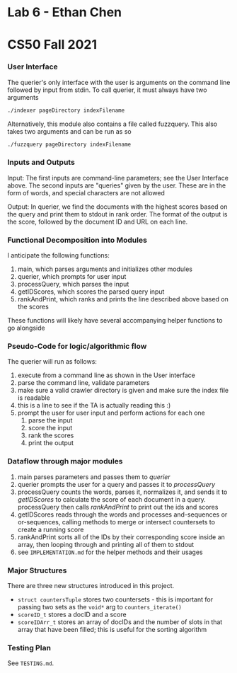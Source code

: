 # Lab 6 - Ethan Chen
# CS50 Fall 2021

### User Interface

The querier's only interface with the user is arguments on the command line followed by input from stdin. To call querier, it must always have two arguments

```bash
./indexer pageDirectory indexFilename
```

Alternatively, this module also contains a file called fuzzquery. This also takes two arguments and can be run as so

```bash
./fuzzquery pageDirectory indexFilename
```

### Inputs and Outputs

Input: The first inputs are command-line parameters; see the User Interface above. The second inputs are "queries" given by the user. These are in the form of words, and special characters are not allowed

Output: In querier, we find the documents with the highest scores based on the query and print them to stdout in rank order. The format of the output is the score, followed by the document ID and URL on each line.

### Functional Decomposition into Modules

I anticipate the following functions:

1. main, which parses arguments and initializes other modules
2. querier, which prompts for user input
3. processQuery, which parses the input
4. getIDScores, which scores the parsed query input
5. rankAndPrint, which ranks and prints the line described above based on the scores

These functions will likely have several accompanying helper functions to go alongside

### Pseudo-Code for logic/algorithmic flow

The querier will run as follows:

1. execute from a command line as shown in the User interface
2. parse the command line, validate parameters
3. make sure a valid crawler directory is given and make sure the index file is readable
4. this is a line to see if the TA is actually reading this :)
5. prompt the user for user input and perform actions for each one
    1. parse the input
    2. score the input
    3. rank the scores
    3. print the output


### Dataflow through major modules

1. main parses parameters and passes them to _querier_
2. querier prompts the user for a query and passes it to _processQuery_
3. processQuery counts the words, parses it, normalizes it, and sends it to _getIDScores_ to calculate the score of each document in a query. processQuery then calls _rankAndPrint_ to print out the ids and scores
4. getIDScores reads through the words and processes and-sequences or or-sequences, calling methods to merge or intersect countersets to create a running score
5. rankAndPrint sorts all of the IDs by their corresponding score inside an array, then looping through and printing all of them to stdout
3. see `IMPLEMENTATION.md` for the helper methods and their usages

### Major Structures

There are three new structures introduced in this project.

* `struct countersTuple` stores two countersets - this is important for passing two sets as the `void*` arg to `counters_iterate()`
* `scoreID_t` stores a docID and a score
* `scoreIDArr_t` stores an array of docIDs and the number of slots in that array that have been filled; this is useful for the sorting algorithm

### Testing Plan

See `TESTING.md`.
